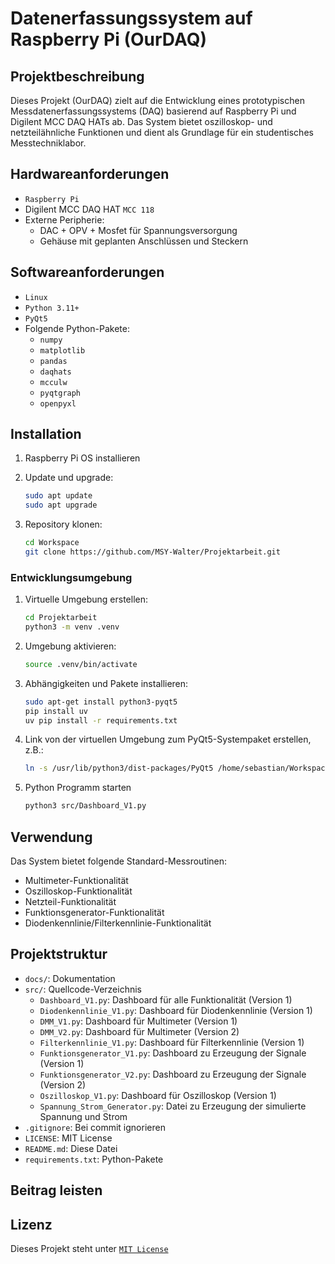 # Datenerfassungssystem auf Raspberry Pi (OurDAQ)

## Projektbeschreibung

Dieses Projekt (OurDAQ) zielt auf die Entwicklung eines prototypischen Messdatenerfassungssystems (DAQ) basierend auf Raspberry Pi und Digilent MCC DAQ HATs ab. Das System bietet oszilloskop- und netzteilähnliche Funktionen und dient als Grundlage für ein studentisches Messtechniklabor.

## Hardwareanforderungen

- `Raspberry Pi`
- Digilent MCC DAQ HAT `MCC 118`
- Externe Peripherie:
  - DAC + OPV + Mosfet für Spannungsversorgung
  - Gehäuse mit geplanten Anschlüssen und Steckern

## Softwareanforderungen

- `Linux`
- `Python 3.11+`
- `PyQt5`
- Folgende Python-Pakete:
  - `numpy`
  - `matplotlib`
  - `pandas`
  - `daqhats`
  - `mcculw`
  - `pyqtgraph`
  - `openpyxl`

## Installation

1. Raspberry Pi OS installieren

2. Update und upgrade:

   ```bash
   sudo apt update
   sudo apt upgrade
   ```

3. Repository klonen:

   ```bash
   cd Workspace
   git clone https://github.com/MSY-Walter/Projektarbeit.git
   ```

### Entwicklungsumgebung

1. Virtuelle Umgebung erstellen:

   ```bash
   cd Projektarbeit
   python3 -m venv .venv
   ```

2. Umgebung aktivieren:

   ```bash
   source .venv/bin/activate
   ```

3. Abhängigkeiten und Pakete installieren:

   ```bash
   sudo apt-get install python3-pyqt5
   pip install uv
   uv pip install -r requirements.txt
   ```

4. Link von der virtuellen Umgebung zum PyQt5-Systempaket erstellen, z.B.:

   ```bash
   ln -s /usr/lib/python3/dist-packages/PyQt5 /home/sebastian/Workspace/Projektarbeit/.venv/lib/python3.11/site-packages/
   ```

5. Python Programm starten

   ```bash
   python3 src/Dashboard_V1.py
   ```

## Verwendung

Das System bietet folgende Standard-Messroutinen:

- Multimeter-Funktionalität
- Oszilloskop-Funktionalität
- Netzteil-Funktionalität
- Funktionsgenerator-Funktionalität
- Diodenkennlinie/Filterkennlinie-Funktionalität

## Projektstruktur

- `docs/`: Dokumentation
- `src/`: Quellcode-Verzeichnis
  - `Dashboard_V1.py`: Dashboard für alle Funktionalität (Version 1)
  - `Diodenkennlinie_V1.py`: Dashboard für Diodenkennlinie (Version 1)
  - `DMM_V1.py`: Dashboard für Multimeter (Version 1)
  - `DMM_V2.py`: Dashboard für Multimeter (Version 2)
  - `Filterkennlinie_V1.py`: Dashboard für Filterkennlinie (Version 1)
  - `Funktionsgenerator_V1.py`: Dashboard zu Erzeugung der Signale (Version 1)
  - `Funktionsgenerator_V2.py`: Dashboard zu Erzeugung der Signale (Version 2)
  - `Oszilloskop_V1.py`: Dashboard für Oszilloskop (Version 1)
  - `Spannung_Strom_Generator.py`: Datei zu Erzeugung der simulierte Spannung und Strom
- `.gitignore`: Bei commit ignorieren
- `LICENSE`: MIT License
- `README.md`: Diese Datei
- `requirements.txt`: Python-Pakete

## Beitrag leisten

## Lizenz

Dieses Projekt steht unter [`MIT License`](LICENSE)

